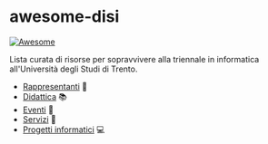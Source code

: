 # awesome-disi

[![Awesome](https://cdn.rawgit.com/sindresorhus/awesome/d7305f38d29fed78fa85652e3a63e154dd8e8829/media/badge.svg)](https://github.com/sindresorhus/awesome)

Lista curata di risorse per sopravvivere alla triennale in informatica all'Università degli Studi di Trento.

- [Rappresentanti](docs/Rappresentanti.md) :busts_in_silhouette:
- [Didattica](docs/didattica.md) :books:
- [Eventi](docs/eventi.md) :balloon:
- [Servizi](docs/servizi.md) :ticket:
- [Progetti informatici](docs/progetti-it.md) :computer:
